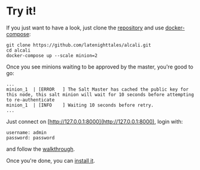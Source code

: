 # Try it!

If you just want to have a look, just clone the [repository](https://github.com/latenighttales/alcali.git) and use [docker-compose](https://docs.docker.com/compose/):

<!---
FIXME: There is no docker-compose.demo.yml in the repo.
       And if I run `docker-compose up --scale minion=2`
       (using default compose file), I have a error on the env file:
       `ERROR: Couldn't find env file: <PATH_TO_PROJECT>/alcali/.env`
       I know I should copy the env.sample file to .env but
       either at best the demo should be one command automatic,
       or at least the procedure should be explicitly documented.
--->

```commandline
git clone https://github.com/latenighttales/alcali.git
cd alcali
docker-compose up --scale minion=2
```


Once you see minions waiting to be approved by the master, you're good to go:

```commandline
...
minion_1  | [ERROR   ] The Salt Master has cached the public key for this node, this salt minion will wait for 10 seconds before attempting to re-authenticate
minion_1  | [INFO    ] Waiting 10 seconds before retry.
...
```

Just connect on [http://127.0.0.1:8000](http://127.0.0.1:8000), login with:

```commandline
username: admin
password: password
```

and follow the [walkthrough](walkthrough.md).

Once you're done, you can [install it](installation.md).